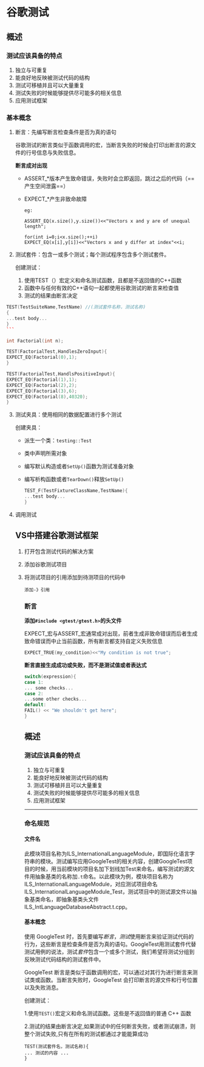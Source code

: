 # 谷歌测试



## 概述



### 测试应该具备的特点

1. 独立与可重复
2. 能良好地反映被测试代码的结构
3. 测试可移植并且可以大量重复
4. 测试失败的时候能够提供尽可能多的相关信息
5. 应用测试框架

### 基本概念

1. 断言：先编写断言检查条件是否为真的语句

   [^footnote]: 断言的结果有成功、致命失败与非致命失败

   谷歌测试的断言类似于函数调用的宏，当断言失败的时候会打印出断言的源文件的行号信息与失败信息。

   **断言成对出现**

   * ASSERT_*版本产生致命错误，失败时会立即返回，跳过之后的代码（==产生空间泄露==）

   * EXPECT_*产生非致命故障

     ```
     eg:
     
     ASSERT_EQ(x.size(),y.size())<<"Vectors x and y are of unequal length";
     
     for(int i=0;i<x.size();++i)
     EXPECT_EQ(x[i],y[i])<<"Vectors x and y differ at index"<<i;
     
     ```

     

2. 测试套件：包含一或多个测试；每个测试程序包含多个测试套件。

   创建测试：

   1. 使用TEST（）宏定义和命名测试函数，且都是不返回值的C++函数
   2. 函数中与任何有效的C++语句一起都使用谷歌测试的断言来检查值
   3. 测试的结果由断言决定

````c++
TEST(TestSuiteName,TestName) //(测试套件名称，测试名称)
{
...test body...
}
```
````

[^footnote]:`TEST()`函数的第一个参数是测试套件的名称，第二个参数是测试套件中测试的名称；]

[footnote]:两个名称都要是C++标识符，不能包含下划线；

[^footnote]:不同的测试套件的测试可以有相同的单独名称 

```c++
int Factorial(int n);

TEST(FactorialTest,HandlesZeroInput){
EXPECT_EQ(Factorial(0),1);
}

TEST(FactorialTest,HandlsPositiveInput){
EXPECT_EQ(Factorial(1),1);
EXPECT_EQ(Factorial(2),2);
EXPECT_EQ(Factorial(3),6);
EXPECT_EQ(Factorial(8),40320);
}
```

3. 测试夹具：使用相同的数据配置进行多个测试

   创建夹具：

   * 派生一个类：``testing::Test``

   * 类中声明所需对象

   * 编写默认构造或者``SetUp()``函数为测试准备对象

   * 编写析构函数或者``TearDown()``释放``SetUp()``

     ```c++
     TEST_F(TestFixtureClassName,TestName){
     ...test body...
     }
     ```

     [^footnote]:要先定义一个测试夹具类，才可以使用``TEST_F()``

4. 调用测试

   ## VS中搭建谷歌测试框架
   
   1. 打开包含测试代码的解决方案
   
   2. 添加谷歌测试项目
   
   3. 将测试项目的引用添加到待测项目的代码中
   
      ``添加-》引用``
   
      
   
      ### 断言
   
      **添加``#include <gtest/gtest.h>``的头文件**
   
      EXPECT_宏与ASSERT_宏通常成对出现，前者生成非致命错误而后者生成致命错误而中止当前函数，所有断言都支持自定义失败信息
   
      ```c++
      EXPECT_TRUE(my_condition)<<"My condition is not true";
      ```
   
      **断言直接生成成功或失败，而不是测试值或者表达式**
   
      ```c++
      switch(expression){
      case 1:
      ... some checks...
      case 2:
      ...some other checks...
      default:
      FAIL() << "We shouldn't get here";
      }
      ```
   
      [^footnote]:只有测试执行期间无任何断言失败，测试才成功
   
      
   
      ## 概述
      
      
      
      ### 测试应该具备的特点
      
      1. 独立与可重复
      2. 能良好地反映被测试代码的结构
      3. 测试可移植并且可以大量重复
      4. 测试失败的时候能够提供尽可能多的相关信息
      5. 应用测试框架
      
      ***
      
      
      
      ### 命名规范
      
      
      
      #### 文件名
      
      此模块项目名称为ILS_InternationalLanguageModule，即国际化语言字符串的模块。测试编写应用GoogleTest的相关内容，创建GoogleTest项目的时候，用当前模块的项目名加下划线加Test来命名，编写测试的源文件用抽象基类的名称加``.t``命名。以此模块为例，模块项目名称为ILS_InternationalLanguageModule，对应测试项目命名ILS_InternationalLanguageModule_Test，测试项目中的测试源文件以抽象基类命名，即抽象基类头文件ILS_IntLanguageDatabaseAbstract.t.cpp。
      
      #### 基本概念
      
      使用 GoogleTest 时，首先要编写*断言*，*测试*使用断言来验证测试代码的行为，这些断言是检查条件是否为真的语句。GoogleTest用测试套件代替测试用例的说法，测试*套件*包含一个或多个测试，我们希望将测试分组到反映测试代码结构的测试套件中。
      
      GoogleTest 断言是类似于函数调用的宏，可以通过对其行为进行断言来测试类或函数。当断言失败时，GoogleTest 会打印断言的源文件和行号位置以及失败消息。
      
      创建测试：
      
      1.使用`TEST()`宏定义和命名测试函数。这些是不返回值的普通 C++ 函数
      
      2.测试的结果由断言决定,如果测试中的任何断言失败，或者测试崩溃，则整个测试失败,只有在所有的测试都通过才能能算成功
      
      ```
      TEST(测试套件名，测试名称){
      ... 测试的内容 ...
      }
      ```
      
      